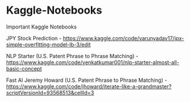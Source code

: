 # Kaggle-Notebooks
Important Kaggle Notebooks

JPY Stock Prediction - https://www.kaggle.com/code/varunyadav17/jpx-simple-overfitting-model-lb-3/edit

NLP Starter (U.S. Patent Phrase to Phrase Matching) - https://www.kaggle.com/code/venkatkumar001/nlp-starter-almost-all-basic-concept

Fast AI Jeremy Howard (U.S. Patent Phrase to Phrase Matching) - https://www.kaggle.com/code/jhoward/iterate-like-a-grandmaster?scriptVersionId=93568513&cellId=3
